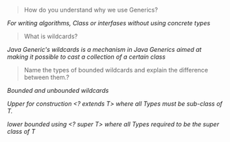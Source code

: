 > How do you understand why we use Generics?

_For writing algorithms, Class or interfases without using concrete types_

>What is wildcards?

_Java Generic's wildcards is a mechanism in Java Generics aimed at making it possible to cast a collection of a certain class_

>Name the types of bounded wildcards and explain the difference between them.?

_Bounded and unbounded wildcards_

_Upper for construction <? extends T> where all Types must be sub-class of T._

_lower bounded using <? super T> where all Types required to be the super class of T_



